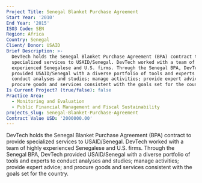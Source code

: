 ```yaml
---
Project Title: Senegal Blanket Purchase Agreement
Start Year: '2010'
End Year: '2015'
ISO3 Code: SEN
Region: Africa
Country: Senegal
Client/ Donor: USAID
Brief Description: >-
  DevTech holds the Senegal Blanket Purchase Agreement (BPA) contract to provide
  specialized services to USAID/Senegal. DevTech worked with a team of highly
  experienced Senegalese and U.S. firms. Through the Senegal BPA, DevTech
  provided USAID/Senegal with a diverse portfolio of tools and experts to
  conduct analyses and studies; manage activities; provide expert advice; and
  procure goods and services consistent with the goals set for the country.
Is Current Project? (true/false): false
Practice Area:
  - Monitoring and Evaluation
  - Public Financial Management and Fiscal Sustainability
projects_slug: Senegal-Blanket-Purchase-Agreement
Contract Value USD: '2000000.00'
---
```

DevTech holds the Senegal Blanket Purchase Agreement (BPA) contract to provide specialized services to USAID/Senegal. DevTech worked with a team of highly experienced Senegalese and U.S. firms. Through the Senegal BPA, DevTech provided USAID/Senegal with a diverse portfolio of tools and experts to conduct analyses and studies; manage activities; provide expert advice; and procure goods and services consistent with the goals set for the country.